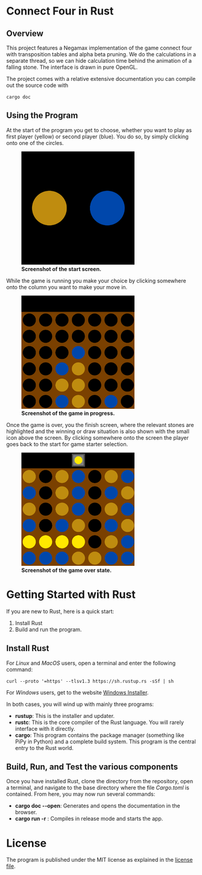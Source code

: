 # Connect Four in Rust

## Overview
This project features a Negamax implementation of the game connect four with transposition tables and alpha beta pruning.
We do the calculations in a separate thread, so we can hide calculation time behind the animation of a falling stone.
The interface is drawn in pure OpenGL.

The project comes with a relative extensive documentation you can compile out the source code with 
```
cargo doc
```

## Using the Program
At the start of the program you get to choose, whether you want to play as first player (yellow) or second player
(blue). You do so, by simply clicking onto one of the circles.
<figure>
    <img src="Images/IntroScreen.png" alt="Image of the intro screen" width="300" height="300">
    <figcaption><b>Screenshot of the start screen.</b></figcaption>
</figure>

While the game is running you make your choice by clicking somewhere onto the column you want to make your move in.
<figure>
    <img src="Images/RunningScreen.png" alt="Image of the screen while game is in progress" width="300" height="300">
    <figcaption><b>Screenshot of the game in progress.</b></figcaption>
</figure>

Once the game is over, you the finish screen, where the relevant stones are highlighted and the winning or draw 
situation is also shown with the small icon above the screen. By clicking somewhere onto the screen the player goes
back to the start for game starter selection.

<figure>
    <img src="Images/GameOver.png" alt="Image of the screen for a game over situation." width="300" height="300">
    <figcaption><b>Screenshot of the game over state.</b></figcaption>
</figure>



# Getting Started with Rust
If you are new to Rust, here is a quick start:

1. Install Rust
2. Build and run the program.

## Install Rust
For *Linux* and *MacOS* users, open a terminal and enter the following command:
```
curl --proto '=https' --tlsv1.3 https://sh.rustup.rs -sSf | sh
```
For *Windows* users, get to the website
[Windows Installer](https://www.rust-lang.org/tools/install).

In both cases, you will wind up with mainly three programs:
- **rustup**: This is the installer and updater.
- **rustc**: This is the core compiler of the Rust language. You will rarely interface with it directly.
- **cargo**: This program contains the package manager (something like PiPy in Python) and a complete build system.
  This program is the central entry to the Rust world.

## Build, Run, and Test the various components
Once you have installed Rust, clone the directory from the repository, open a terminal, and navigate to the base directory
where the file *Cargo.toml* is contained. From here, you may now run several commands:

- **cargo doc --open**: Generates and opens the documentation in the browser.
- **cargo run -r** : Compiles in release mode and starts the app.


# License
The program is published under the MIT license as explained in the [license file](LICENSE).


